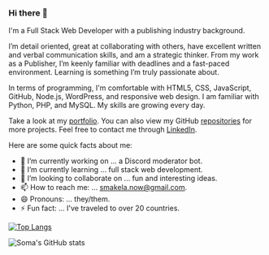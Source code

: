 ### Hi there 👋

I'm a Full Stack Web Developer with a publishing industry background.

I’m detail oriented, great at collaborating with others, have excellent written and verbal communication skills, and am a strategic thinker. From my work as a Publisher, I’m keenly familiar with deadlines and a fast-paced environment. Learning is something I’m truly passionate about.

In terms of programming, I'm comfortable with HTML5, CSS, JavaScript, GitHub, Node.js, WordPress, and responsive web design. I am familiar with Python, PHP, and MySQL. My skills are growing every day.

Take a look at my [portfolio](https://smakela13.github.io/smakela-portfolio-react-version/). You can also view my GitHub [repositories](https://github.com/smakela13?tab=repositories) for more projects. Feel free to contact me through [LinkedIn](https://www.linkedin.com/in/soma-makela/).

Here are some quick facts about me:

- 🔭 I’m currently working on ... a Discord moderator bot.
- 🌱 I’m currently learning ... full stack web development.
- 👯 I’m looking to collaborate on ... fun and interesting ideas.
- 📫 How to reach me: ... smakela.now@gmail.com.
- 😄 Pronouns: ... they/them.
- ⚡ Fun fact: ... I've traveled to over 20 countries.

[![Top Langs](https://github-readme-stats.vercel.app/api/top-langs/?username=smakela13&layout=compact&theme=nord)](https://github.com/anuraghazra/github-readme-stats)

![Soma's GitHub stats](https://github-readme-stats.vercel.app/api?username=smakela13&count_private=true&theme=nord) 

